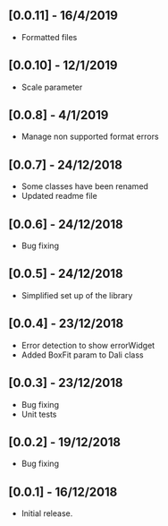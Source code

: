 ## [0.0.11] - 16/4/2019
* Formatted files

## [0.0.10] - 12/1/2019
* Scale parameter

## [0.0.8] - 4/1/2019
* Manage non supported format errors

## [0.0.7] - 24/12/2018
* Some classes have been renamed
* Updated readme file

## [0.0.6] - 24/12/2018
* Bug fixing

## [0.0.5] - 24/12/2018
* Simplified set up of the library

## [0.0.4] - 23/12/2018

* Error detection to show errorWidget
* Added BoxFit param to Dali class

## [0.0.3] - 23/12/2018
* Bug fixing
* Unit tests


## [0.0.2] - 19/12/2018
* Bug fixing

## [0.0.1] - 16/12/2018
* Initial release.



